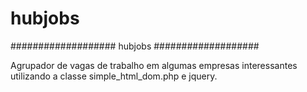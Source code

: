 # hubjobs
###################
hubjobs
###################

Agrupador de vagas de trabalho em algumas empresas
interessantes utilizando a classe simple_html_dom.php
e jquery.